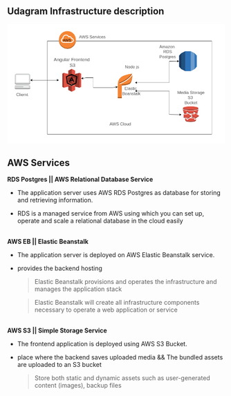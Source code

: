 ## Udagram Infrastructure description

![Architecture](./images/architecture.png)

## AWS Services

**RDS Postgres || AWS Relational Database Service**

- The application server uses AWS RDS Postgres as database for storing and retrieving information.

- RDS is a managed service from AWS using which you can set up, operate and scale a relational database in the cloud easily

<!-- - [AWS RDS URL](https://aws.amazon.com/rds/) - Amazon Relational Database Service (RDS)
- [Creating a PostgreSQL DB instance](https://docs.aws.amazon.com/AmazonRDS/latest/UserGuide/CHAP_GettingStarted.CreatingConnecting.PostgreSQL.html#CHAP_GettingStarted.Creating.PostgreSQL) - Creating a PostgreSQL DB instance -->

\
**AWS EB || Elastic Beanstalk**

- The application server is deployed on AWS Elastic Beanstalk service.
- provides the backend hosting

  > Elastic Beanstalk provisions and operates the infrastructure and manages the application stack

  > Elastic Beanstalk will create all infrastructure components necessary to operate a web application or service

\
**AWS S3 || Simple Storage Service**

- The frontend application is deployed using AWS S3 Bucket.
- place where the backend saves uploaded media && The bundled assets are uploaded to an S3 bucket

  > Store both static and dynamic assets such as user-generated content (images), backup files
